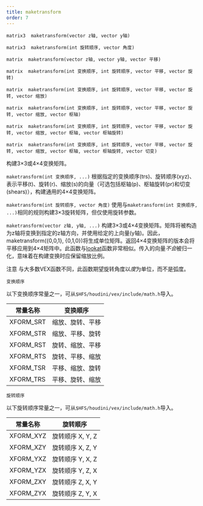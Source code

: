 ```yaml
---
title: maketransform
order: 7
---
```

`matrix3  maketransform(vector z轴, vector y轴)`

`matrix3  maketransform(int 旋转顺序, vector 角度)`

`matrix  maketransform(vector z轴, vector y轴, vector 平移)`

`matrix  maketransform(int 变换顺序, int 旋转顺序, vector 平移, vector 旋转)`

`matrix  maketransform(int 变换顺序, int 旋转顺序, vector 平移, vector 旋转, vector 缩放)`

`matrix  maketransform(int 变换顺序, int 旋转顺序, vector 平移, vector 旋转, vector 缩放, vector 枢轴)`

`matrix  maketransform(int 变换顺序, int 旋转顺序, vector 平移, vector 旋转, vector 缩放, vector 枢轴, vector 枢轴旋转)`

`matrix  maketransform(int 变换顺序, int 旋转顺序, vector 平移, vector 旋转, vector 缩放, vector 枢轴, vector 枢轴旋转, vector 切变)`

构建3×3或4×4变换矩阵。

`maketransform(int 变换顺序, ...)` 根据指定的变换顺序(trs)、旋转顺序(xyz)、表示平移(t)、旋转(r)、缩放(s)的向量（可选包括枢轴(p)、枢轴旋转(pr)和切变(shears)），构建通用的4×4变换矩阵。

`maketransform(int 旋转顺序, vector 角度)` 使用与`maketransform(int 变换顺序, ...)`相同的规则构建3×3旋转矩阵，但仅使用旋转参数。

`maketransform(vector z轴, y轴, ...)` 构建3×3或4×4变换矩阵。矩阵将被构造为z轴将变换到指定的z轴方向，并使用给定的上向量(y轴)。因此，maketransform({0,0,1}, {0,1,0})将生成单位矩阵。返回4×4变换矩阵的版本会将平移应用到4×4矩阵中。此函数与[lookat](lookat.html "计算旋转矩阵或角度，使负z轴沿向量(to-from)在变换下定向")函数非常相似。传入的向量*不会*被归一化，意味着在构建变换时应保留缩放比例。

注意
与大多数VEX函数不同，此函数期望旋转角度以*度*为单位，而不是弧度。

`变换顺序`

以下变换顺序常量之一，可从`$HFS/houdini/vex/include/math.h`导入。

| 常量名称 | 变换顺序 |
| --- | --- |
| XFORM_SRT | 缩放、旋转、平移 |
| XFORM_STR | 缩放、平移、旋转 |
| XFORM_RST | 旋转、缩放、平移 |
| XFORM_RTS | 旋转、平移、缩放 |
| XFORM_TSR | 平移、缩放、旋转 |
| XFORM_TRS | 平移、旋转、缩放 |

`旋转顺序`

以下旋转顺序常量之一，可从`$HFS/houdini/vex/include/math.h`导入。

| 常量名称 | 旋转顺序 |
| --- | --- |
| XFORM_XYZ | 旋转顺序 X, Y, Z |
| XFORM_XZY | 旋转顺序 X, Z, Y |
| XFORM_YXZ | 旋转顺序 Y, X, Z |
| XFORM_YZX | 旋转顺序 Y, Z, X |
| XFORM_ZXY | 旋转顺序 Z, X, Y |
| XFORM_ZYX | 旋转顺序 Z, Y, X |
